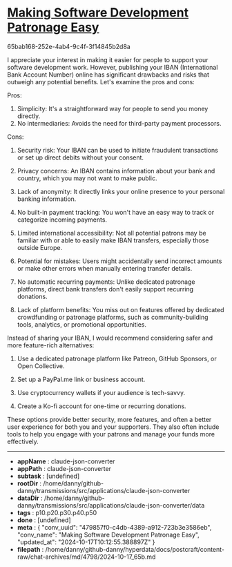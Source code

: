 # [Making Software Development Patronage Easy](https://claude.ai/chat/479857f0-c4db-4389-a912-723b3e3586eb)

65bab168-252e-4ab4-9c4f-3f14845b2d8a

 I appreciate your interest in making it easier for people to support your software development work. However, publishing your IBAN (International Bank Account Number) online has significant drawbacks and risks that outweigh any potential benefits. Let's examine the pros and cons:

Pros:
1. Simplicity: It's a straightforward way for people to send you money directly.
2. No intermediaries: Avoids the need for third-party payment processors.

Cons:
1. Security risk: Your IBAN can be used to initiate fraudulent transactions or set up direct debits without your consent.

2. Privacy concerns: An IBAN contains information about your bank and country, which you may not want to make public.

3. Lack of anonymity: It directly links your online presence to your personal banking information.

4. No built-in payment tracking: You won't have an easy way to track or categorize incoming payments.

5. Limited international accessibility: Not all potential patrons may be familiar with or able to easily make IBAN transfers, especially those outside Europe.

6. Potential for mistakes: Users might accidentally send incorrect amounts or make other errors when manually entering transfer details.

7. No automatic recurring payments: Unlike dedicated patronage platforms, direct bank transfers don't easily support recurring donations.

8. Lack of platform benefits: You miss out on features offered by dedicated crowdfunding or patronage platforms, such as community-building tools, analytics, or promotional opportunities.

Instead of sharing your IBAN, I would recommend considering safer and more feature-rich alternatives:

1. Use a dedicated patronage platform like Patreon, GitHub Sponsors, or Open Collective.

2. Set up a PayPal.me link or business account.

3. Use cryptocurrency wallets if your audience is tech-savvy.

4. Create a Ko-fi account for one-time or recurring donations.

These options provide better security, more features, and often a better user experience for both you and your supporters. They also often include tools to help you engage with your patrons and manage your funds more effectively.

---

* **appName** : claude-json-converter
* **appPath** : claude-json-converter
* **subtask** : [undefined]
* **rootDir** : /home/danny/github-danny/transmissions/src/applications/claude-json-converter
* **dataDir** : /home/danny/github-danny/transmissions/src/applications/claude-json-converter/data
* **tags** : p10.p20.p30.p40.p50
* **done** : [undefined]
* **meta** : {
  "conv_uuid": "479857f0-c4db-4389-a912-723b3e3586eb",
  "conv_name": "Making Software Development Patronage Easy",
  "updated_at": "2024-10-17T10:12:55.388897Z"
}
* **filepath** : /home/danny/github-danny/hyperdata/docs/postcraft/content-raw/chat-archives/md/4798/2024-10-17_65b.md